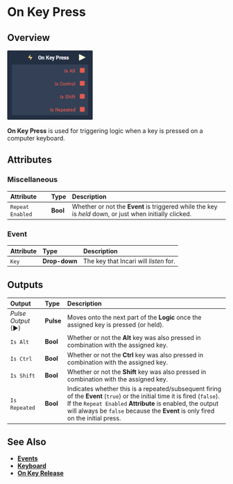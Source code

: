 # On Key Press

## Overview

![The On Key Press Node.](../../../.gitbook/assets/node-on-key-press.png)

**On Key Press** is used for triggering logic when a key is pressed on a computer keyboard.

## Attributes

### Miscellaneous

| Attribute | Type | Description |
| :--- | :--- | :--- |
| `Repeat Enabled` | **Bool** | Whether or not the **Event** is triggered while the key is _held_ down, or just when initially clicked. |

### Event

| Attribute | Type | Description |
| :--- | :--- | :--- |
| `Key` | **Drop-down** | The key that Incari will _listen_ for. |

## Outputs

| Output | Type | Description |
| :--- | :--- | :--- |
| _Pulse Output_ \(►\) | **Pulse** | Moves onto the next part of the **Logic** once the assigned key is pressed \(or held\). |
| `Is Alt` | **Bool** | Whether or not the **Alt** key was also pressed in combination with the assigned key. |
| `Is Ctrl` | **Bool** | Whether or not the **Ctrl** key was also pressed in combination with the assigned key. |
| `Is Shift` | **Bool** | Whether or not the **Shift** key was also pressed in combination with the assigned key. |
| `Is Repeated` | **Bool** | Indicates whether this is a repeated/subsequent firing of the **Event** \(`true`\) or the initial time it is fired \(`false`\). If the `Repeat Enabled` **Attribute** is enabled, the output will always be `false` because the **Event** is only fired on the initial press. |

## See Also

* [**Events**](../README.md)
* [**Keyboard**](README.md)
* [**On Key Release**](on-key-release.md)

